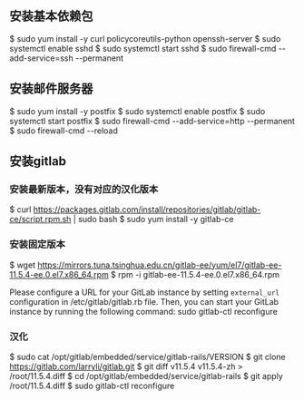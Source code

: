 

## 安装基本依赖包
$ sudo yum install -y curl policycoreutils-python openssh-server
$ sudo systemctl enable sshd
$ sudo systemctl start sshd
$ sudo firewall-cmd --add-service=ssh --permanent


## 安装邮件服务器
$ sudo yum install -y postfix
$ sudo systemctl enable postfix
$ sudo systemctl start postfix
$ sudo firewall-cmd --add-service=http --permanent
$ sudo firewall-cmd --reload

## 安装gitlab

### 安装最新版本，没有对应的汉化版本
$ curl https://packages.gitlab.com/install/repositories/gitlab/gitlab-ce/script.rpm.sh | sudo bash
$ sudo yum install -y gitlab-ce

### 安装固定版本
$ wget https://mirrors.tuna.tsinghua.edu.cn/gitlab-ee/yum/el7/gitlab-ee-11.5.4-ee.0.el7.x86_64.rpm
$ rpm -i gitlab-ee-11.5.4-ee.0.el7.x86_64.rpm

Please configure a URL for your GitLab instance by setting `external_url`
configuration in /etc/gitlab/gitlab.rb file.
Then, you can start your GitLab instance by running the following command:
  sudo gitlab-ctl reconfigure

### 汉化

$ sudo cat /opt/gitlab/embedded/service/gitlab-rails/VERSION
$ git clone https://gitlab.com/larryli/gitlab.git
$ git diff v11.5.4 v11.5.4-zh > /root/11.5.4.diff
$ cd /opt/gitlab/embedded/service/gitlab-rails
$ git apply /root/11.5.4.diff
$ sudo gitlab-ctl reconfigure
